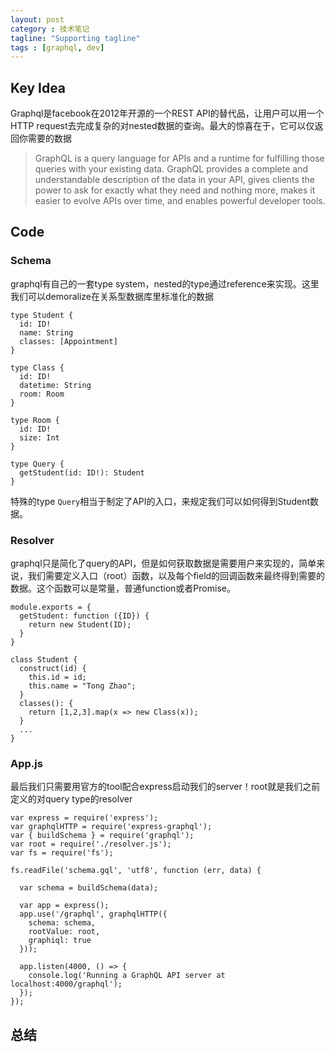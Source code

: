 ```yaml
---
layout: post
category : 技术笔记
tagline: "Supporting tagline"
tags : [graphql, dev]
---
```


## Key Idea
Graphql是facebook在2012年开源的一个REST API的替代品，让用户可以用一个HTTP request去完成复杂的对nested数据的查询。最大的惊喜在于，它可以仅返回你需要的数据
> GraphQL is a query language for APIs and a runtime for fulfilling those queries with your existing data. GraphQL provides a complete and understandable description of the data in your API, gives clients the power to ask for exactly what they need and nothing more, makes it easier to evolve APIs over time, and enables powerful developer tools.


## Code

### Schema
graphql有自己的一套type system，nested的type通过reference来实现。这里我们可以demoralize在关系型数据库里标准化的数据

    type Student {
      id: ID!
      name: String
      classes: [Appointment]
    }
    
    type Class {
      id: ID!
      datetime: String
      room: Room
    }
    
    type Room {
      id: ID!
      size: Int
    }
    
    type Query {
      getStudent(id: ID!): Student
    }
    
特殊的type `Query`相当于制定了API的入口，来规定我们可以如何得到Student数据。

### Resolver
graphql只是简化了query的API，但是如何获取数据是需要用户来实现的，简单来说，我们需要定义入口（root）函数，以及每个field的回调函数来最终得到需要的数据。这个函数可以是常量，普通function或者Promise。

    module.exports = {
      getStudent: function ({ID}) {
        return new Student(ID);
      }
    }
    
    class Student {
      construct(id) {
        this.id = id;
        this.name = "Tong Zhao";
      }
      classes(): {
        return [1,2,3].map(x => new Class(x));
      }
      ...
    }

### App.js
最后我们只需要用官方的tool配合express启动我们的server！root就是我们之前定义的对query type的resolver

    var express = require('express');
    var graphqlHTTP = require('express-graphql');
    var { buildSchema } = require('graphql');
    var root = require('./resolver.js');
    var fs = require('fs');
    
    fs.readFile('schema.gql', 'utf8', function (err, data) {
    
      var schema = buildSchema(data);
    
      var app = express();
      app.use('/graphql', graphqlHTTP({
        schema: schema,
        rootValue: root,
        graphiql: true
      }));
    
      app.listen(4000, () => {
        console.log('Running a GraphQL API server at localhost:4000/graphql');
      });
    });

## 总结
